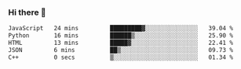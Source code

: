 ### Hi there 👋

<!--START_SECTION:waka-->

```txt
JavaScript   24 mins         █████████▓░░░░░░░░░░░░░░░   39.04 %
Python       16 mins         ██████▒░░░░░░░░░░░░░░░░░░   25.90 %
HTML         13 mins         █████▓░░░░░░░░░░░░░░░░░░░   22.41 %
JSON         6 mins          ██▒░░░░░░░░░░░░░░░░░░░░░░   09.73 %
C++          0 secs          ▒░░░░░░░░░░░░░░░░░░░░░░░░   01.34 %
```

<!--END_SECTION:waka-->
